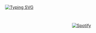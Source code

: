 [![Typing SVG](https://readme-typing-svg.demolab.com?font=Chango&pause=1000&color=2CF7DD&center=true&vCenter=true&width=435&lines=hi+%E3%83%BE(%EF%BC%BE-%EF%BC%BE)%E3%83%8E)](https://git.io/typing-svg)


&nbsp;<div align="center">
  [![Spotify](https://sptfy-rafaelsutiono.vercel.app/api/spotify?background_color=171515&border_color=ffffff)](https://open.spotify.com/user/21avwkvu5ymc66l243cvlgn2q)
</div>
